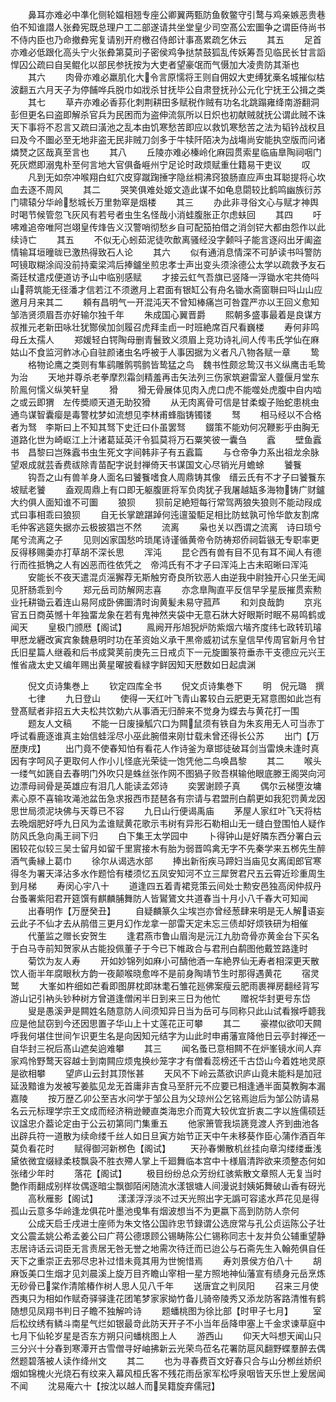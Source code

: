 <!-- { "loadSidebar": true } -->
　　鼻耳亦难必中凖化侧轮媪相翘专座公卿翼两甄防鱼敎鳖守引鹜与鸡亲嫉恶贵巷伯不知谁譛人张彜宪既总理户工二部遂请共坐堂皇少司空髙公宏圗争之谓臣侍尚书不侍内臣也乃命撤彜宪复请别开府檄召侍郎计事髙累疏乞休云
　　其五
　　足首亦难必低跟化高头宁火张彜第莫刓子密侯鸡争挞禁鼓狐乱传妖筹吾见临民长甘言謟悍囚公疏曰自吴鲲化以部民参抚按为大吏者望豪氓而气慑加大凌贵防其渐也
　　其六
　　肉骨亦难必羸肌化大令言原懦将王则自佣奴大吏缚犹槀名城摧似枯波翻五六月天子为停餔哗兵脱巾如戕杀甘抚毕公自肃登抚孙公元化宁抚王公揖之类
　　其七
　　草卉亦难必香荪化刺荆耕田多赋税作贼有功名北跳蹋雍绛南游翻洞彭但更名曰盗即解杀官兵为民困而为盗伸流氛所以日炽也初献贼就抚公谓此贼不诛天下事将不忍言又疏曰潢池之乱本由饥寒愁苦即应以救饥寒愁苦之法为韬钤战权且曰及今不圗必至无地非盗无民非贼刀剑多于牛犊阡陌决为战塲尚安能执空版而问诸燐燹之区哉真至言也
　　其八
　　丘陵亦难必榛岭化麻园贯索星临庙臯陶祠咽门死灰燃即溺鬼朴至何言地大官俱备崕州宁足论时政烦赋重仕籍易干吏议
　　叹
　　凡到无如奈冲喉翔白虹穴皮穿蹴踘捶字隐丝桐沸窍狼肠直应声虫耳聪提将心坎血去逐不周风
　　其二
　　哭笑俱难处姬文造此谋不如龟息閟较比鹤鸣幽族衍苏门啸辕分华岭愁城长万里勃窣是烟楼
　　其三
　　办此非寻俗文心与赋才神舆时喝节候管忽飞灰风有若号者虫生名怪哉小消蛙腹胀正尔虑蚨回
　　其四
　　吁咈难追帝唯阿岂翊皇传烽告义汉警哨彻愁乡自可配笳拍借之消剑铓大都由怨作以此续诗亡
　　其五
　　不似无心蚓茹泥徒吹歕离骚经没字颡呌子能言逐闷出牙阖盗情输耳垣曈昽已激热得致石人论
　　其六
　　似有通消息情深不可胪读书呌警防呵镜取糊涂阎没前持槖梁鸿后捧鑪坐煎忠孝士声出变头须涂德公太学以疏救予友石斋廷杖遣戍便道访予山中临别感赋
　　才接云虹气吾旗已竖降一浮锄水宅共倚呌山蒋筑能无径潘才信若江不须邀月上君面有银缸公有舟名锄水斋窗聨曰呌山山应邀月月来其二
　　頼有昌明气一开混沌天不曾知棒痛岂可咎霆严亦以王回义愈知邹浩贤须眉吾亦好输尔独千年
　　朱成国心翼晋爵
　　熙朝多盛事最着是良谋方叔推元老新田咏壮犹酂侯加剑履召虎拜圭卣一时班絶席百尺看巍楼
　　寿何非鸣母丘太孺人
　　郑媛轻白锷陶母删青鬟致义须眉上竞功诗礼间人传韦氏学仙在麻姑山不食监河鲊冰心自驻颜诸虫名呼被于人事因据为义者凡八物各赋一章
　　鸷
　　格物论鹰之类则有隼鹞雕鹘鹗鹯皆鸷猛之鸟　魏书性颇忿鸷汉书义纵鹰击毛鸷为治
　　天地并尊杀老拳摩烈霜剑精羞再击矢法列三伤家筑避雷室人虀偃月堂东阶鳯何懦义纵笑轩皇
　　猾
　　猾无骨展体见肉入虎口虎不能噬处虎腹中自内啮之或云即猬　左传奬顺天道无助狡猾
　　从无肉离骨可信是甘柔蝮子贻蛇患桃虫通鸟谋智囊瘿是毒警枕梦如流想见李林甫蜂脂铸镯镂
　　驽
　　相马经以不合格者为驽　李斯曰上不知其驽下史迁曰仆虽罢驽
　　錣策不能劝何况鞭影乎由胸无道路化世为崎岖江上汁诸葛延英汗令狐莫将万石粟笑彼一囊刍
　　蠧
　　壁鱼蠧书　昌黎曰岂殊蠧书虫生死文字间韩非子有五蠧篇
　　与仓帝争力系出祖龙余脉望艰成就芸香费祓除青苗配字说封禅倚天书谋国文心尽销光月蟾蜍
　　饕餮
　　钩吾之山有兽羊身人面名曰饕餮嗜食人周鼎铸其像　缙云氏有不才子曰饕餮东坡赋老饕
　　盍观周鼎上有口即无躯腹匪将军负肉犹子我屠越缻多海物铸广财鑪大约俱人面知谁不可圗
　　狼狈
　　狈前足絶短每行常驾两狼失狼则不能动叚成式曰事相乖曰狼狈
　　自无长掌蹠踸踔何迍邅蛩駏足相比防蚿孰可怜华歆友割席毛仲客逃筵失据亦云极披猖岂不然
　　流离
　　枭也关以西谓之流离　诗曰琐兮尾兮流离之子
　　见则凶家国愁吟琐尾诗谨循黄帝令防祷郑侨祠硩镞无专职率更反得移赐羮亦打草胡不深长思
　　浑沌
　　昆仑西有兽有目不见有耳不闻人有德行而徃抵觕之人有凶恶而徃依凭之　帝鸿氏有不才子曰浑沌上古未昭晰曰浑沌
　　安能长不夜天遣混贞滛獬荐无斯触穷奇良所钦恶人由逆我中尉独开心只坐无闻见肝肠乖到今
　　郑元岳司防解网志喜
　　亦念臯陶直平反信早孚星辰摧贯索勲业托耕锄云着连山易阿成卧佛圗清时询黄髪未易守菰芦
　　和刘良哉韵
　　京兆官五日商英憾十年独畱龙象在若有鬼神然夹袋中无意石牀大好眼斯时眠不易鸣鹤或闻天
　　皇极门颁厯【阁试】
　　鳯阙开彤旭猊炉防紫烟六堦齐度纬七政转玑璿甲厯龙纒改寅宾象魏悬明时功在革资始义承干黒帝威初试东皇信早传周官新月令甘氏旧星篇人继羲和后书成蓂荚前庚先三日戒贞下一元旋圗箓符垂赤干支德应元兴王惟省歳太史又编年赐出黄星曜披看緑字鲜因知天厯数如日起虞渊

　　倪文贞诗集巻上
　　钦定四库全书
　　倪文贞诗集巻下
　　明　倪元璐　撰
　　七律
　　九日登山
　　使得一天红叶飞青山畧较白云肥更无冩意图如此岂有登髙赋者非招五大夫松共饮勅六从事酒无归醉来不觉身为蝶去与黄花打一围
　　题友人文稿
　　不能一日废操觚穴口为闗鼠须有铁自为朱亥用无人可当赤丁呼试看鹿逐谁真主始信蛙淫尽小巫此腕借来刚廿载未曾还得长公苏
　　出门【万歴庚戌】
　　出门竟不使春知怕有看花人作诗釜为章邯徒破耳剑当雷焕未逢时真因有字呵风子更取何人作小儿怪底光荣徒一饱凭他二鸟唤昌黎
　　其二
　　喉头一缕气如篪自去春明门外吹只是蛛丝张作网不图猧子败吾棋输他眼底滕王阁哭向河边漂母祠骨是英雄应有泪几人能读孟郊诗
　　奕罢谢顾子真
　　偶尔云梯堕汝墉素心原不喜输攻渑池盆缶急求报西市琵琶各有宗请与君盟刑白鹬更如我犯罚黄龙因思世局须泥块佛与天尊已不容
　　九日山行便谒禹庙
　　茅屋人家红叶飞天将枯去晩烟肥好呼九日风为孟谁赋黄花歌示韦树有异形石勒相山无一缝白登围怕人疑作防风氏急向禹王祠下归
　　白下集王太学园中
　　卜得钟山是好隣东西分署白云囷较花似较三吴士留月如留千里賔接木有胎为弱晋鸣禽无字不先秦学来五桞先生醉酒气夤縁上葛巾
　　徐尔从谒选水部
　　捧出新衔疾马蹄妇当庙见女离闺郎官寒得冬为署天泽沾多水作题恰有楼须忆五凤安知河不立三犀贺君尺五云霄近珍重周生到月梯
　　寿闵心宇八十
　　道逢四五着青裙竞策云间处士勲安邑独高闵仲叔丹台蚤署紫阳君开筵馔有麒麟脯舞防人皆鸑鷟文共道春当十月小八千春大可知闻
　　出春明作【万歴癸丑】
　　自疑麟篆久尘埃岂亦曾经葱肆来明是无人解语妄云此子不仙才去从鹃借三更月幻作龙拿一部雷天定未忘三债却好烦铁研为相催
　　代董监之赠长安贺生
　　逢君燕市鲁山眉洵是沅江九肋竒骨亦黄金台下买名于白马寺前知贺家从古能投佩董子于今已下帷政合与君刑白鹬图他戴笠路逢时
　　菊饮为友人寿
　　开如妙锦列如麻小可醻他酒一车絶界仙无寿者相深更天散饮人衙半年腐眼秋方韵一夜颠喉晓愈哗不是前身陶靖节生时那得遇黄花
　　宿灵鹫
　　大峯如杵细如芒看即图屏枕即牀耄石雏花廵佛案瘦云肥雨裹禅房翻经背写游山记引衲头钞种树方曾道逢僧闲半日到来三日为他忙
　　赠祝华封更号东岱
　　叟是愚溪尹是闗姓名随意防人间须知异日当为岳可与同称只此山试看猴呼聼我应是他鼠窃到今还因思置子华山上十丈莲花正可攀
　　其二
　　豪襟似欲叩天闗呼我何堪住世间乍识更生名是向因知元结字为山此时申甫藩宣降他日云亭封禅还一自华封三祝后髙山遮矣逈难攀
　　其三
　　闻名蚤已意相闗不在炉峯镜水间人弃家鸡怜野鹜天容越士到南闗应烦鬼换纱笼字才有僧看蕊榜还千古岱山今着姓地灵原是欲相攀
　　望庐山云封其顶怅甚
　　天风不下岭云蒸欲识庐山竟未能料是加冠延汲黯谁为发被写姜肱见龙无首庸非吉食马至肝元不应要已相逢通半面莫教胸本漏嘉陵
　　按万歴乙卯公至吉水问学于邹公且为父琼州公乞铭焉迨后为邹公防请易名云元标理学宗王文成而经济稍逊鲠直类海忠介而寛大较优宜折衷二字以旌儒硕廷议諡忠介葢论定由于公云初第同门集重五
　　他家箫管我埙篪竞渡人齐到曲池各出辟兵符一道散为续命缕千丝人如日旦寅方始节正天中午未移葵作臣心蒲作酒百年莫负看花时
　　赋得御河新桞色【阁试】
　　天孙春懒散机丝挂向章沟缕缕垂浅黛依微宜缀緑柔枝飘袅不胜衣殢人掌上千廻舞临本宫中十様眉清跸欲来须整态何如张绪少年时
　　落花【阁试】
　　极目纷纷总众芳纷红骇紫散文章照人无复当时艶作雨翻成别样妆偶逐暗尘飘御陌闲随流水漾银塘人间漫说封姨妬舞破山香有砑光
　　高秋雁影【阁试】
　　漾漾浮浮淡不过天光照出字无譌可容逺水芦花见是得孤山云意多华岭逢龙俱花叶墨池曵隼有烟波想当不为更嬴下高到防防人奈何
　　公成天启壬戌进士座师为朱文恪公国祚忠节録谓公选庻常与孔公贞运陈公子壮文公震孟姚公希孟姜公曰广蒋公德璟顾公锡畴陈公仁锡称同志十友并负公辅重望静志居诗话云词臣无言责居无咎无誉之地需次待迁而已迨公与石斋先生入翰苑俱自任天下之重崇正去邪尽忠补过惜未竟其用为世惋惜焉
　　寿刘景侯方伯八十
　　胡麻饭美口生烟才见刘晨溪上旋万目齐瞻山宰相一星方照地神仙藩宣有绩身元岳烹炼无砂骨已棠作清隂椿作树人思人见八千年
　　送唐宜之判凤阳
　　召来三月使西夷只为相如作赋奇驿驿逢花团笔梦家家拗竹备儿骑帝陵秀又添龙防客路清惟有鹤随想见凤翔书判日子瞻不独解吟诗
　　题蟠桃图为徐比部【时甲子七月】
　　室后松纹绣有鳞斗南星气烂如银最竒此防天开子不小当年岳降申塞上千金求谏草庭中七月下仙轮岁星是否东方朔只问蟠桃图上人
　　游西山
　　仰天大呌想天闻山只三分兴十分春到寒潭开古雪僧寻好岫拂新云光荣鸟莅名花署防扈风翻野蝶羣醉去偶然题碧落被人读作绛州文
　　其二
　　也为寻春费百文好春只合与山分栁丝娇织烟如锦槐火光烧石有纹来入幕风桓氏客不残花雨岳家军松呼泉咽皆天乐世上爰居闻不闻
　　沈易庵六十【按沈以越人而吴籍旋弃儒冠】

